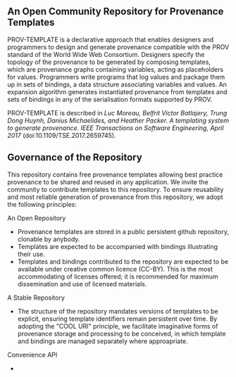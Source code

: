 
An Open Community Repository for Provenance Templates
-----------------------------------------------------

PROV-TEMPLATE is a declarative approach that enables designers and
programmers to design and generate provenance compatible with the PROV
standard of the World Wide Web Consortium. Designers specify the
topology of the provenance to be generated by composing templates,
which are provenance graphs containing variables, acting as
placeholders for values.  Programmers write programs that log values
and package them up in sets of bindings, a data structure associating
variables and values. An expansion algorithm generates instantiated
provenance from templates and sets of bindings in any of the
serialisation formats supported by PROV.

PROV-TEMPLATE is described in *Luc Moreau, Belfrit Victor Batlajery,
Trung Dong Huynh, Danius Michaelides, and Heather Packer. A templating
system to generate provenance. IEEE Transactions on Software
Engineering, April 2017* (doi:10.1109/TSE.2017.2659745).

Governance of the Repository
----------------------------

This repository contains free provenance templates allowing best
practice provenance to be shared and reused in any application.  We
invite the community to contribute templates to this repository.  To ensure reusability and most reliable generation of provenance from this repository, we adopt the following principles:


An Open Repository

 * Provenance templates are stored in a public persistent github repository, clonable by anybody.
 * Templates are expected to be accompanied with bindings illustrating their use.
 * Templates and bindings contributed to the repository are expected to be available under creative common licence (CC-BY).  This is the most accommodating of licenses offered; it is recommended for maximum dissemination and use of licensed materials.

A Stable Repository
 
 * The structure of the repository mandates versions of templates to be explicit, ensuring template identifiers remain persistent over time.  By adopting the "COOL URI" principle, we facilitate imaginative forms of provenance storage and processing to be conceived, in which template and bindings are managed separately where approapriate.


Convenience API

 *









